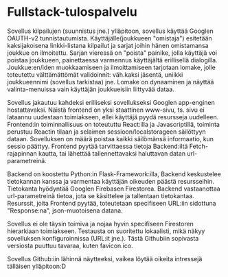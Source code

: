 # Fullstack-tulospalvelu

Sovellus kilpailujen (suunnistus jne.) ylläpitoon, sovellus käyttää Googlen OAUTH-v2 tunnistautumista. Käyttäjälle(joukkueen "omistaja") esitetään kaksijakoisena linkki-listana kilpailut ja sarjat joihin hänen omistamansa joukkue on ilmoitettu. Sarjan vieressä on "poista" painike, jolla käyttäjä voi poistaa joukkueen, painettaessa varmennus käyttäjältä erillisellä dialogilla. Joukkue:en/iden muokkaamiseen ja ilmoittamiseen tarjotaan lomake, jolle toteutettu välttämättömät validoinnit: väh.kaksi jäsentä, uniikki joukkueennimi (sovellus tarkistaa) jne. Lomake on dynaaminen ja näyttää valinta-menuissa
vain käyttäjän joukkueisiin liittyvää dataa.

Sovellus jakautuu kahdeksi erilliseksi sovellukseksi Googlen app-enginen hostattavaksi. Näistä frontend on yksi staattinen www-sivu, ts. sivu ei lataannu uudestaan toimiakseen, ellei käyttäjä pyydä resursseja uudelleen. Frontend:in toiminnallisuus on toteututtu React:illa ja Javascriptillä, toiminta perustuu
Reactin tilaan ja selaimen sessioon/localstorageen säilöttyyn dataan. Sovelluksen on määrä poistaa kaikki säilömänsä informaatio, kun sessio päättyy. Frontend pyytää tarvittaessa tietoja Backend:iltä Fetch-rajapinnan kautta, tai lähettää tallennettavaksi haluttavan datan url-parametreinä.

Backend on koostettu Python:in Flask-Framework:illa, Backend keskustelee tietokannan kanssa ja varmentaa käyttäjän oikeuden päästä resursseihin. Tietokanta hyödyntää Googlen Firebasen Firestorea. Backend vastaanottaa url-parametreinä tietoa, jota se käsittelee ja tallentaan tietokantaa. Resurssit, joita Frontend pyytää, toteutetaan specifiseen URL:iin sidottuna "Response:na", json-muotoisena datana.

Sovellus ei ole täysin toimiva ja nojaa hyvin specifiseen Firestoren hierarkiaan toimiakseen. Testausta on suoritettu lokaalisti, mikä näkyy sovelluksen konfiguroinnissa (URL:it jne.). Tästä Githubiin sopivasta versiosta puuttuu tavaraa, kuten favicon.ico. 

Sovellus Github:iin lähinnä näytteeksi, vaikea löytää oikeita intressejä tälläisen ylläpitoon:D
